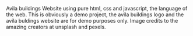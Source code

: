 Avila buildings Website using pure html, css and javascript, the language of the web. This is obviously a demo project, the avila buildings logo and the avila buldings website are for demo purposes only. Image credits to the amazing creators at unsplash and pexels.
